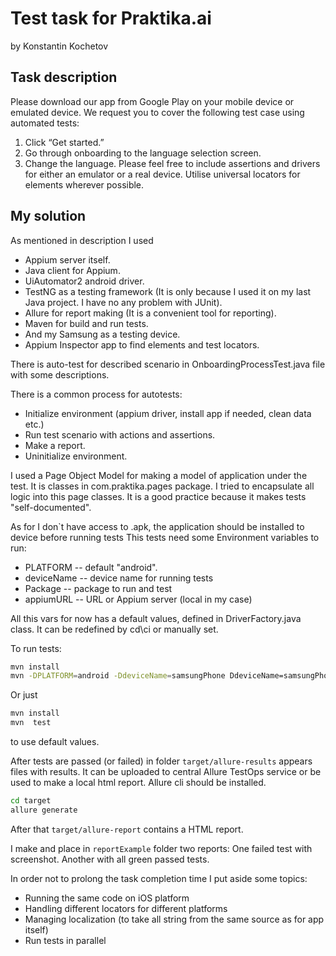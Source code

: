 #  Test task for Praktika.ai
by Konstantin Kochetov

## Task description
Please download our app from Google Play on your mobile device or emulated device.
We request you to cover the following test case using automated tests:
1.	Click “Get started.”
2.	Go through onboarding to the language selection screen.
3.	Change the language.
Please feel free to include assertions and drivers for either an emulator or a real device. Utilise universal locators for elements wherever possible.

## My solution
As mentioned in description I used
- Appium server itself.
- Java client for Appium.
- UiAutomator2 android driver.
- TestNG as a testing framework (It is only because I used it on my last Java project. I have no any problem with JUnit).
- Allure for report making (It is a convenient tool for reporting).
- Maven for build and run tests.
- And my Samsung as a testing device.
- Appium Inspector app to find elements and test locators.

There is auto-test for described scenario in OnboardingProcessTest.java file with some descriptions.

There is a common process for autotests:
- Initialize environment (appium driver, install app if needed, clean data etc.)
- Run test scenario with actions and assertions.
- Make a report.
- Uninitialize environment.

I used a Page Object Model for making a model of application under the test. It is classes in com.praktika.pages package.
I tried to encapsulate all logic into this page classes. It is a good practice because it makes tests "self-documented".

As for I don`t have access to .apk, the application should be installed to device before running tests
This tests need some Environment variables to run:
- PLATFORM -- default "android".
- deviceName -- device name for running tests
- Package -- package to run and test 
- appiumURL -- URL or Appium server (local in my case)

All this vars for now has a default values, defined in DriverFactory.java class. It can be redefined by cd\ci or manually set.

To run tests:
```bash
mvn install
mvn -DPLATFORM=android -DdeviceName=samsungPhone DdeviceName=samsungPhone -DPackage=ai.praktika.android -DappiumURL=http://127.0.0.1:4723 test
```

Or just 
```bash
mvn install
mvn  test
```
to use default values.

After tests are passed (or failed) in folder `target/allure-results` appears files with results. It can be uploaded to central Allure TestOps service or be used to make a local html report.
Allure cli should be installed.
```bash
cd target
allure generate
```

After that `target/allure-report` contains a HTML report.

I make and place in `reportExample` folder two reports: One failed test with screenshot. Another with all green passed tests.

In order not to prolong the task completion time I put aside some topics:
- Running the same code on iOS platform
- Handling different locators for different platforms
- Managing localization (to take all string from the same source as for app itself)
- Run tests in parallel
